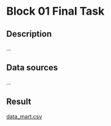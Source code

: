 # Block 01 Final Task

## Description

...

## Data sources

...

## Result

[data_mart.csv](data/data_mart.csv)
